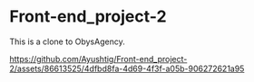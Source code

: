 # Front-end_project-2
This is a clone to ObysAgency.


https://github.com/Ayushtig/Front-end_project-2/assets/86613525/4dfbd8fa-4d69-4f3f-a05b-906272621a95

